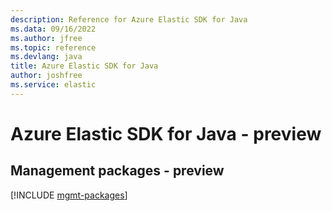 ```yaml
---
description: Reference for Azure Elastic SDK for Java
ms.data: 09/16/2022
ms.author: jfree
ms.topic: reference
ms.devlang: java
title: Azure Elastic SDK for Java
author: joshfree
ms.service: elastic
---
```

# Azure Elastic SDK for Java - preview

## Management packages - preview
[!INCLUDE [mgmt-packages](elastic-mgmt-index.md)]